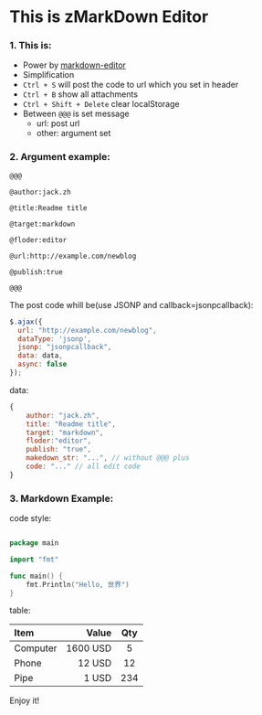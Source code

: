 # This is zMarkDown Editor

### 1. This is:

  + Power by [markdown-editor](https://github.com/jbt/markdown-editor)
  + Simplification
  + `Ctrl + S` will post the code to url which you set in header
  + `Ctrl + B` show all attachments
  + `Ctrl + Shift + Delete` clear localStorage
  + Between `@@@` is set message
    + url: post url
    + other: argument set

### 2. Argument example:


```
@@@
 
@author:jack.zh

@title:Readme title

@target:markdown

@floder:editor

@url:http://example.com/newblog

@publish:true

@@@
```

The post code whill be(use JSONP and callback=jsonpcallback):

```javascript
$.ajax({
  url: "http://example.com/newblog",
  dataType: 'jsonp',
  jsonp: "jsonpcallback",
  data: data,
  async: false
});
```
data:
```javascript
{
    author: "jack.zh", 
    title: "Readme title", 
    target: "markdown", 
    floder:"editor", 
    publish: "true",
    makedown_str: "...", // without @@@ plus
    code: "..." // all edit code
}

```


### 3. Markdown Example:

code style:

```go

package main

import "fmt"

func main() {
    fmt.Println("Hello, 世界")
}

```

table:


| Item      |    Value | Qty  |
| :-------- | --------:| :--: |
| Computer  | 1600 USD |  5   |
| Phone     |   12 USD |  12  |
| Pipe      |    1 USD | 234  |


Enjoy it!
      
